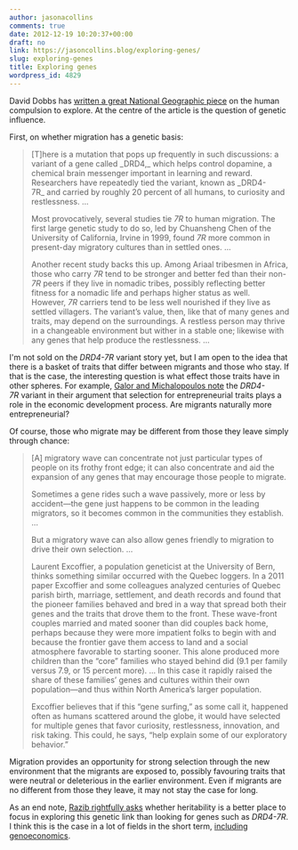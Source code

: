 ```yaml
---
author: jasonacollins
comments: true
date: 2012-12-19 10:20:37+00:00
draft: no
link: https://jasoncollins.blog/exploring-genes/
slug: exploring-genes
title: Exploring genes
wordpress_id: 4829
---
```


David Dobbs has [written a great National Geographic piece](http://ngm.nationalgeographic.com/2013/01/restless-genes/dobbs-text) on the human compulsion to explore. At the centre of the article is the question of genetic influence.

First, on whether migration has a genetic basis:


<blockquote>[T]here is a mutation that pops up frequently in such discussions: a variant of a gene called _DRD4,_ which helps control dopamine, a chemical brain messenger important in learning and reward. Researchers have repeatedly tied the variant, known as _DRD4-7R_ and carried by roughly 20 percent of all humans, to curiosity and restlessness. ...

Most provocatively, several studies tie _7R_ to human migration. The first large genetic study to do so, led by Chuansheng Chen of the University of California, Irvine in 1999, found _7R_ more common in present-day migratory cultures than in settled ones. ...

Another recent study backs this up. Among Ariaal tribesmen in Africa, those who carry _7R_ tend to be stronger and better fed than their non-_7R_ peers if they live in nomadic tribes, possibly reflecting better fitness for a nomadic life and perhaps higher status as well. However, _7R_ carriers tend to be less well nourished if they live as settled villagers. The variant’s value, then, like that of many genes and traits, may depend on the surroundings. A restless person may thrive in a changeable environment but wither in a stable one; likewise with any genes that help produce the restlessness. ...</blockquote>


I'm not sold on the _DRD4-7R_ variant story yet, but I am open to the idea that there is a basket of traits that differ between migrants and those who stay. If that is the case, the interesting question is what effect those traits have in other spheres. For example, [Galor and Michalopoulos note](http://www.sciencedirect.com/science/article/pii/S0022053111000573) the _DRD4-7R_ variant in their argument that selection for entrepreneurial traits plays a role in the economic development process. Are migrants naturally more entrepreneurial?

Of course, those who migrate may be different from those they leave simply through chance:


<blockquote>[A] migratory wave can concentrate not just particular types of people on its frothy front edge; it can also concentrate and aid the expansion of any genes that may encourage those people to migrate.

Sometimes a gene rides such a wave passively, more or less by accident—the gene just happens to be common in the leading migrators, so it becomes common in the communities they establish. ...

But a migratory wave can also allow genes friendly to migration to drive their own selection. ...

Laurent Excoffier, a population geneticist at the University of Bern, thinks something similar occurred with the Quebec loggers. In a 2011 paper Excoffier and some colleagues analyzed centuries of Quebec parish birth, marriage, settlement, and death records and found that the pioneer families behaved and bred in a way that spread both their genes and the traits that drove them to the front. These wave-front couples married and mated sooner than did couples back home, perhaps because they were more impatient folks to begin with and because the frontier gave them access to land and a social atmosphere favorable to starting sooner. This alone produced more children than the “core” families who stayed behind did (9.1 per family versus 7.9, or 15 percent more). ... In this case it rapidly raised the share of these families’ genes and cultures within their own population—and thus within North America’s larger population.

Excoffier believes that if this “gene surfing,” as some call it, happened often as humans scattered around the globe, it would have selected for multiple genes that favor curiosity, restlessness, innovation, and risk taking. This could, he says, “help explain some of our exploratory behavior.”</blockquote>


Migration provides an opportunity for strong selection through the new environment that the migrants are exposed to, possibly favouring traits that were neutral or deleterious in the earlier environment. Even if migrants are no different from those they leave, it may not stay the case for long.

As an end note, [Razib rightfully asks](http://blogs.discovermagazine.com/gnxp/2012/12/gene-surfing-with-david-dobbs/) whether heritability is a better place to focus in exploring this genetic link than looking for genes such as _DRD4-7R_. I think this is the case in a lot of fields in the short term, [including genoeconomics](https://jasoncollins.blog/genetics-without-genes/).
